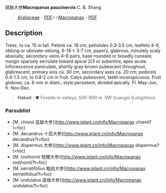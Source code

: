 疏脉大参**Macropanax paucinervis** C. B. Shang

> [Araliaceae](http://www.iplant.cn/info/Araliaceae?t=foc) - [PDF](http://www.iplant.cn/foc/pdf/Araliaceae.pdf)>>[Macropanax](http://www.iplant.cn/info/Macropanax?t=foc) - [PDF](http://www.iplant.cn/foc/pdf/Macropanax.pdf)

## Description

Trees, to ca. 15 m tall. Petiole ca. 16 cm; petiolules 0.3-3.5 cm; leaflets 4-6, oblong or obovate-oblong, 6-14 × 3-7 cm, papery, glabrous, minutely scaly abaxially, secondary veins 4-6 pairs, base rounded or broadly cuneate, margin sparsely serrulate toward apical 2/3 or subentire, apex acute. Inflorescence paniculate, shortly gray-brown pubescent throughout, glabrescent; primary axis ca. 30 cm, secondary axes ca. 20 cm; pedicels 0.4-1.5 cm, to 0.8-2 cm in fruit. Calyx pubescent, teeth inconspicuous. Fruit globose, ca. 8 mm in diam.; style persistent, divided apically. Fl. May-Jun, fr. Nov-Dec.


> **Habait** : 
>● Forests in valleys; 500-800 m. SW Guangxi (Longzhou).

### Parsublist

* [M.  chienii  显脉大参](http://www.iplant.cn/info/Macropanax chienii?t=foc)
* [M.  decandrus  十蕊大参](http://www.iplant.cn/info/Macropanax decandrus?t=foc)
* [M.  dispermus  大参](http://www.iplant.cn/info/Macropanax dispermus?t=foc)
* [M.  rosthornii  短梗大参](http://www.iplant.cn/info/Macropanax rosthornii?t=foc)
* [M.  serratifolius  粗齿大参](http://www.iplant.cn/info/Macropanax serratifolius?t=foc)
* [M.  undulatus  波缘大参](http://www.iplant.cn/info/Macropanax undulatus?t=foc)
